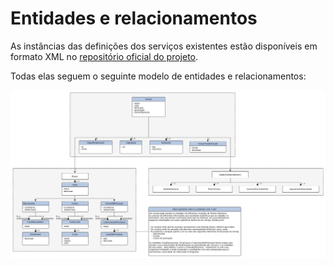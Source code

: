# Entidades e relacionamentos

As instâncias das definições dos serviços existentes estão disponíveis em formato XML no [repositório oficial do projeto][REPO]. 

Todas elas seguem o seguinte modelo de entidades e relacionamentos: 

[![Diagrama de entidade relacionamento](images/mer/servico.png)](images/mer/servico.png)

[CARTAS]: https://github.com/servicosgovbr/cartas-de-servico/tree/master/conteudo/servicos
[REPO]: https://github.com/servicosgovbr/cartas-de-servico
[DOCS]: http://servicosgovbr.github.io/
